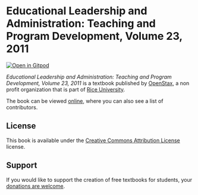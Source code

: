 # Educational Leadership and Administration: Teaching and Program Development, Volume 23, 2011

[![Open in Gitpod](https://gitpod.io/button/open-in-gitpod.svg)](https://gitpod.io/from-referrer/)

_Educational Leadership and Administration: Teaching and Program Development, Volume 23, 2011_ is a textbook published by [OpenStax](https://openstax.org/), a non profit organization that is part of [Rice University](https://www.rice.edu/).

The book can be viewed [online](https://github.com/cnx-user-books/cnxbook-educational-leadership-and-administration-teaching-and-program-development-volume-23-2011/releases/latest), where you can also see a list of contributors.

## License
This book is available under the [Creative Commons Attribution License](./LICENSE) license.

## Support
If you would like to support the creation of free textbooks for students, your [donations are welcome](https://riceconnect.rice.edu/donation/support-openstax-banner).

